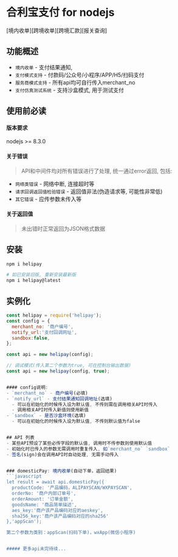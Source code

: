 # 合利宝支付 for nodejs
[境内收单][跨境收单][跨境汇款][报关查询] 

## 功能概述
- `境内收单` - 支付结果通知,
- `支付模式支持` - 付款码/公众号/小程序/APP/H5/扫码支付
- `服务商模式支持` - 所有api均可自行传入merchant_no
- `支付仿真测试系统` - 支持沙盒模式, 用于测试支付


## 使用前必读
#### 版本要求
nodejs >= 8.3.0


#### 关于错误
> API和中间件均对所有错误进行了处理, 统一通过error返回, 包括:

- `网络类错误` - 网络中断, 连接超时等
- `请求回调返回值检验错误` - 返回值非法(伪造请求等, 可能性非常低)
- `其它错误` - 应传参数未传入等

#### 关于返回值
> 未出错时正常返回为JSON格式数据


## 安装
```Bash
npm i helipay

# 如已安装旧版, 重新安装最新版
npm i helipay@latest
```

## 实例化
```javascript
const helipay = require('helipay');
const config = {
  merchant_no: '商户编号',
  notify_url:'支付回调网址',
  sandbox:false,
};

const api = new helipay(config);

// 调试模式(传入第二个参数为true, 可在控制台输出数据)
const api = new helipay(config, true);


#### config说明:
- `merchant_no` - 商户编号(必填)
- `notify_url` - 支付结果通知回调地址(选填)
  - 可以在初始化的时候传入设为默认值, 不传则需在调用相关API时传入
  - 调用相关API时传入新值则使用新值
- `sandbox` - 是否沙盒环境(选填)
  - 可以在初始化的时候传入设为默认值, 不传则默认值为false


## API 列表
- 某些API预设了某些必传字段的默认值, 调用时不传参数则使用默认值
- 初始化时已传入的参数无需调用时重复传入, 如`merchant_no` `sandbox` 
- 签名(sign)会在调用API时自动处理, 无需手动传入


### domesticPay: 境内收单(自动下单，返回结果)
```javascript
let result = await api.domesticPay({
  productCode: '产品编码，ALIPAYSCAN/WXPAYSCAN',
  orderNo: '商户内部订单号',
  orderAmount: '订单金额',
  goodsName: '商品简单描述',
  aes_key:'商户该产品编码对应的aeskey',
  sha256_key:'商户该产品编码对应的sha256'
},'appScan');

第二个参数为类别：appScan(扫码下单)，wxApp(微信小程序)


##### 更多api未完待续...



